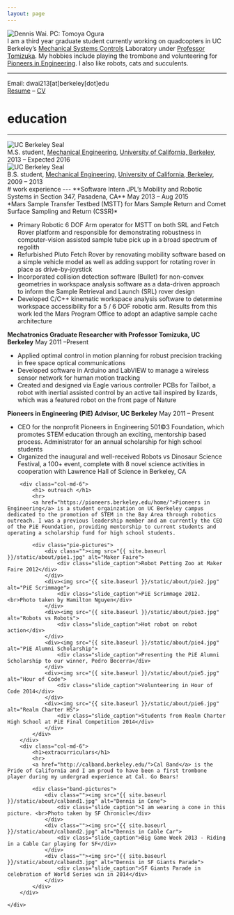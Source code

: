 ```yaml
---
layout: page
---
```


<div class="container-fluid">
<div class="row">
    <div class="col-md-5">
        <img src="{{ site.baseurl }}/static/about/profile.png" alt="Dennis Wai. PC: Tomoya Ogura" />
    </div>
    <div class="col-md-7">
        <div id="content">
        I am a third year graduate student currently working on quadcopters in UC Berkeley’s <a href="http://msc.berkeley.edu/">Mechanical Systems Controls</a> Laboratory under <a href="http://msc.berkeley.edu/people/tomizuka.html">Professor Tomizuka</a>. My hobbies include playing the trombone and volunteering for <a href="https://pioneers.berkeley.edu">Pioneers in Engineering</a>. I also like robots, cats and succulents.
        <hr>
        Email: dwai213[at]berkeley[dot]edu <br>
        <a href="{{ site.baseurl }}/static/files/resume.pdf">Resume</a> &ndash;  <a href="{{ site.baseurl }}/static/files/cv.pdf">CV</a>
        </div>
    </div>
</div>
</div>

<div class="container-fluid">
<h1> education </h1>
<hr>
<div class="row">
    <div class="col-md-3">
    	<img class="fixed_seal" src="{{ site.baseurl }}/static/about/ucb_seal2.png" alt="UC Berkeley Seal" />
    </div>
    <div class="col-md-9">
        <div id="content">
            M.S. student, <a href="http://me.berkeley.edu/">Mechanical Engineering</a>, <a href="http://berkeley.edu/index.html">University of California, Berkeley</a>, 2013 &ndash; Expected 2016
        </div>
    </div>
</div>
<div class="row">
    <div class="col-md-3">
        <img class="fixed_seal" src="{{ site.baseurl }}/static/about/ucb_seal.png" alt="UC Berkeley Seal" />
    </div>
    <div class="col-md-9">
        <div id="content">
            B.S. student, <a href="http://me.berkeley.edu/">Mechanical Engineering</a>, <a href="http://berkeley.edu/index.html">University of California, Berkeley</a>, 2009 &ndash; 2013
        </div>
    </div>
</div>
</div>

<div class="container-fluid">
<div markdown="1">
# work experience
---
**Software Intern JPL’s Mobility and Robotic Systems in Section 347, Pasadena, CA**		May 2013 – Aug 2015
<br>
*Mars Sample Transfer Testbed (MSTT) for Mars Sample Return and Comet Surface Sampling and Return (CSSR)*

- Primary Robotic 6 DOF Arm operator for MSTT on both SRL and Fetch Rover platform and responsible for demonstrating robustness in computer-vision assisted sample tube pick up in a broad spectrum of regolith
- Refurbished Pluto Fetch Rover by renovating mobility software based on a simple vehicle model as well as adding support for rotating rover in place as drive-by-joystick
- Incorporated collision detection software (Bullet) for non-convex geometries in workspace analysis software as a data-driven approach to inform the Sample Retrieval and Launch (SRL) rover design
- Developed C/C++ kinematic workspace analysis software to determine workspace accessibility for a 5 / 6 DOF robotic arm. Results from this work led the Mars Program Office to adopt an adaptive sample cache architecture

**Mechatronics Graduate Researcher with Professor Tomizuka, UC Berkeley**			May 2011 –Present

-	Applied optimal control in motion planning for robust precision tracking in free space optical communications
-	Developed software in Arduino and LabVIEW to manage a wireless sensor network for human motion tracking
-	Created and designed via Eagle various controller PCBs for Tailbot, a robot with inertial assisted control by an active tail inspired by lizards, which was a featured robot on the front page of Nature

**Pioneers in Engineering (PiE) Advisor, UC Berkeley**						May 2011 – Present

-	CEO for the nonprofit Pioneers in Engineering 501©3 Foundation, which promotes STEM education through an exciting, mentorship based process. Administrator for an annual scholarship for high school students
-	Organized the inaugural and well-received Robots vs Dinosaur Science Festival, a 100+ event, complete with 8 novel science activities in cooperation with Lawrence Hall of Science in Berkeley, CA
</div>
</div>

<div class="container-fluid">
    <div class="row">

        <div class="col-md-6">
            <h1> outreach </h1>
            <hr>
            <a href="https://pioneers.berkeley.edu/home/">Pioneers in Engineering</a> is a student orgainzation on UC Berkeley campus dedicated to the promotion of STEM in the Bay Area through robotics outreach. I was a previous leadership member and am currently the CEO of the PiE Foundation, providing mentorship to current students and operating a scholarship fund for high school students.

            <div class="pie-pictures">
                <div class=""><img src="{{ site.baseurl }}/static/about/pie1.jpg" alt="Maker Faire">
                    <div class="slide_caption">Robot Petting Zoo at Maker Faire 2012</div>
                </div>
                <div><img src="{{ site.baseurl }}/static/about/pie2.jpg" alt="PiE Scrimmage">
                    <div class="slide_caption">PiE Scrimmage 2012. <br>Photo taken by Hamilton Nguyen</div>
                </div>
                <div><img src="{{ site.baseurl }}/static/about/pie3.jpg" alt="Robots vs Robots">
                    <div class="slide_caption">Hot robot on robot action</div>
                </div>
                <div><img src="{{ site.baseurl }}/static/about/pie4.jpg" alt="PiE Alumni Scholarship">
                    <div class="slide_caption">Presenting the PiE Alumni Scholarship to our winner, Pedro Becerra</div>
                </div>
                <div><img src="{{ site.baseurl }}/static/about/pie5.jpg" alt="Hour of Code">
                    <div class="slide_caption">Volunteering in Hour of Code 2014</div>
                </div>
                <div><img src="{{ site.baseurl }}/static/about/pie6.jpg" alt="Realm Charter HS">
                    <div class="slide_caption">Students from Realm Charter High School at PiE Final Competition 2014</div>
                </div>
            </div>
        </div>
        <div class="col-md-6">
            <h1>extracurriculars</h1>
            <hr>
            <a href="http://calband.berkeley.edu/">Cal Band</a> is the Pride of California and I am proud to have been a first trombone player during my undergrad experience at Cal. Go Bears!

            <div class="band-pictures">
                <div class=""><img src="{{ site.baseurl }}/static/about/calband1.jpg" alt="Dennis in Cone">
                    <div class="slide_caption">I am wearing a cone in this picture. <br>Photo taken by SF Chronicle</div>
                </div>
                <div class=""><img src="{{ site.baseurl }}/static/about/calband2.jpg" alt="Dennis in Cable Car">
                    <div class="slide_caption">Big Game Week 2013 - Riding in a Cable Car playing for SF</div>
                </div>
                <div class=""><img src="{{ site.baseurl }}/static/about/calband3.jpg" alt="Dennis in SF Giants Parade">
                    <div class="slide_caption">SF Giants Parade in celebration of World Series win in 2014</div>
                </div>
            </div>
        </div>

    </div>
</div>


<script type="text/javascript">
$(document).ready(function(){
  $('.pie-pictures').slick({
    dots: true,
    infinite: false,
    slidesToShow: 1,
    slidesToScroll: 1,
  });
});
</script>


<script type="text/javascript">
$(document).ready(function(){
  $('.band-pictures').slick({
    dots: true,
    infinite: false,
    slidesToShow: 1,
    slidesToScroll: 1,
    adaptiveHeight: true,
  });
});
</script>
